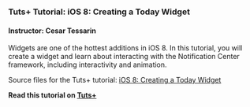 ### Tuts+ Tutorial: iOS 8: Creating a Today Widget

#### Instructor: Cesar Tessarin

Widgets are one of the hottest additions in iOS 8. In this tutorial, you will create a widget and learn about interacting with the Notification Center framework, including interactivity and animation.

Source files for the Tuts+ tutorial: [iOS 8: Creating a Today Widget](http://code.tutsplus.com/tutorials/ios-8-creating-a-today-widget--cms-22379)

**Read this tutorial on [Tuts+](https://code.tutsplus.com)**
